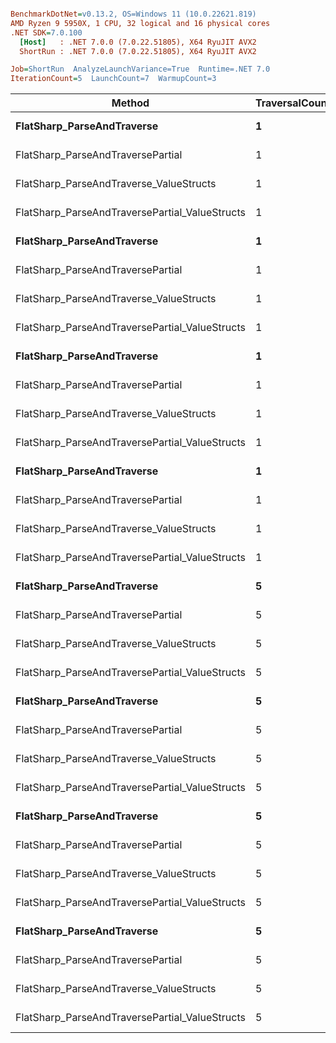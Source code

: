 ``` ini

BenchmarkDotNet=v0.13.2, OS=Windows 11 (10.0.22621.819)
AMD Ryzen 9 5950X, 1 CPU, 32 logical and 16 physical cores
.NET SDK=7.0.100
  [Host]   : .NET 7.0.0 (7.0.22.51805), X64 RyuJIT AVX2
  ShortRun : .NET 7.0.0 (7.0.22.51805), X64 RyuJIT AVX2

Job=ShortRun  AnalyzeLaunchVariance=True  Runtime=.NET 7.0  
IterationCount=5  LaunchCount=7  WarmupCount=3  

```
|                                         Method | TraversalCount | DeserializeOption | VectorLength |     Mean |     Error |    StdDev |      P25 |      P95 |   Gen0 |   Gen1 | Allocated |
|----------------------------------------------- |--------------- |------------------ |------------- |---------:|----------:|----------:|---------:|---------:|-------:|-------:|----------:|
|                     **FlatSharp_ParseAndTraverse** |              **1** |              **Lazy** |           **30** | **1.891 μs** | **0.0229 μs** | **0.0370 μs** | **1.865 μs** | **1.950 μs** | **0.4864** |      **-** |   **7.95 KB** |
|              FlatSharp_ParseAndTraversePartial |              1 |              Lazy |           30 | 1.471 μs | 0.0053 μs | 0.0083 μs | 1.466 μs | 1.482 μs | 0.4864 |      - |   7.95 KB |
|        FlatSharp_ParseAndTraverse_ValueStructs |              1 |              Lazy |           30 | 1.876 μs | 0.0127 μs | 0.0201 μs | 1.860 μs | 1.917 μs | 0.3719 |      - |   6.08 KB |
| FlatSharp_ParseAndTraversePartial_ValueStructs |              1 |              Lazy |           30 | 1.625 μs | 0.0037 μs | 0.0058 μs | 1.621 μs | 1.635 μs | 0.3719 |      - |   6.08 KB |
|                     **FlatSharp_ParseAndTraverse** |              **1** |       **Progressive** |           **30** | **2.437 μs** | **0.0374 μs** | **0.0593 μs** | **2.381 μs** | **2.506 μs** | **0.6218** | **0.0191** |  **10.19 KB** |
|              FlatSharp_ParseAndTraversePartial |              1 |       Progressive |           30 | 1.881 μs | 0.0200 μs | 0.0324 μs | 1.861 μs | 1.962 μs | 0.6218 | 0.0210 |  10.19 KB |
|        FlatSharp_ParseAndTraverse_ValueStructs |              1 |       Progressive |           30 | 2.310 μs | 0.0172 μs | 0.0268 μs | 2.283 μs | 2.354 μs | 0.4921 | 0.0114 |   8.08 KB |
| FlatSharp_ParseAndTraversePartial_ValueStructs |              1 |       Progressive |           30 | 1.998 μs | 0.0103 μs | 0.0166 μs | 1.987 μs | 2.022 μs | 0.4921 | 0.0114 |   8.08 KB |
|                     **FlatSharp_ParseAndTraverse** |              **1** |            **Greedy** |           **30** | **2.011 μs** | **0.0167 μs** | **0.0269 μs** | **1.995 μs** | **2.055 μs** | **0.5188** | **0.0153** |   **8.49 KB** |
|              FlatSharp_ParseAndTraversePartial |              1 |            Greedy |           30 | 1.851 μs | 0.0206 μs | 0.0339 μs | 1.825 μs | 1.917 μs | 0.5188 | 0.0153 |   8.49 KB |
|        FlatSharp_ParseAndTraverse_ValueStructs |              1 |            Greedy |           30 | 2.035 μs | 0.0126 μs | 0.0192 μs | 2.020 μs | 2.066 μs | 0.4616 | 0.0114 |   7.55 KB |
| FlatSharp_ParseAndTraversePartial_ValueStructs |              1 |            Greedy |           30 | 1.916 μs | 0.0140 μs | 0.0223 μs | 1.904 μs | 1.967 μs | 0.4616 | 0.0114 |   7.55 KB |
|                     **FlatSharp_ParseAndTraverse** |              **1** |     **GreedyMutable** |           **30** | **1.973 μs** | **0.0142 μs** | **0.0229 μs** | **1.951 μs** | **2.009 μs** | **0.5150** | **0.0153** |   **8.47 KB** |
|              FlatSharp_ParseAndTraversePartial |              1 |     GreedyMutable |           30 | 1.838 μs | 0.0208 μs | 0.0341 μs | 1.803 μs | 1.881 μs | 0.5169 | 0.0153 |   8.47 KB |
|        FlatSharp_ParseAndTraverse_ValueStructs |              1 |     GreedyMutable |           30 | 2.008 μs | 0.0112 μs | 0.0171 μs | 1.995 μs | 2.041 μs | 0.4578 | 0.0114 |   7.53 KB |
| FlatSharp_ParseAndTraversePartial_ValueStructs |              1 |     GreedyMutable |           30 | 1.876 μs | 0.0099 μs | 0.0154 μs | 1.866 μs | 1.901 μs | 0.4597 | 0.0114 |   7.53 KB |
|                     **FlatSharp_ParseAndTraverse** |              **5** |              **Lazy** |           **30** | **8.956 μs** | **0.0993 μs** | **0.1574 μs** | **8.864 μs** | **9.216 μs** | **2.4109** |      **-** |  **39.42 KB** |
|              FlatSharp_ParseAndTraversePartial |              5 |              Lazy |           30 | 7.099 μs | 0.0651 μs | 0.1052 μs | 7.045 μs | 7.263 μs | 2.4109 |      - |  39.42 KB |
|        FlatSharp_ParseAndTraverse_ValueStructs |              5 |              Lazy |           30 | 9.179 μs | 0.1292 μs | 0.2086 μs | 9.079 μs | 9.683 μs | 1.8311 |      - |  30.05 KB |
| FlatSharp_ParseAndTraversePartial_ValueStructs |              5 |              Lazy |           30 | 7.901 μs | 0.0429 μs | 0.0692 μs | 7.846 μs | 8.023 μs | 1.8311 |      - |  30.05 KB |
|                     **FlatSharp_ParseAndTraverse** |              **5** |       **Progressive** |           **30** | **4.581 μs** | **0.0637 μs** | **0.1028 μs** | **4.492 μs** | **4.744 μs** | **0.6180** | **0.0153** |  **10.19 KB** |
|              FlatSharp_ParseAndTraversePartial |              5 |       Progressive |           30 | 3.148 μs | 0.0321 μs | 0.0491 μs | 3.126 μs | 3.239 μs | 0.6218 | 0.0191 |  10.19 KB |
|        FlatSharp_ParseAndTraverse_ValueStructs |              5 |       Progressive |           30 | 4.145 μs | 0.0153 μs | 0.0246 μs | 4.126 μs | 4.179 μs | 0.4883 | 0.0076 |   8.08 KB |
| FlatSharp_ParseAndTraversePartial_ValueStructs |              5 |       Progressive |           30 | 3.300 μs | 0.0097 μs | 0.0154 μs | 3.290 μs | 3.326 μs | 0.4921 | 0.0114 |   8.08 KB |
|                     **FlatSharp_ParseAndTraverse** |              **5** |            **Greedy** |           **30** | **3.714 μs** | **0.0477 μs** | **0.0728 μs** | **3.644 μs** | **3.836 μs** | **0.5188** | **0.0153** |   **8.49 KB** |
|              FlatSharp_ParseAndTraversePartial |              5 |            Greedy |           30 | 2.838 μs | 0.0518 μs | 0.0852 μs | 2.774 μs | 2.956 μs | 0.5188 | 0.0153 |   8.49 KB |
|        FlatSharp_ParseAndTraverse_ValueStructs |              5 |            Greedy |           30 | 3.747 μs | 0.0184 μs | 0.0287 μs | 3.725 μs | 3.788 μs | 0.4616 | 0.0114 |   7.55 KB |
| FlatSharp_ParseAndTraversePartial_ValueStructs |              5 |            Greedy |           30 | 3.158 μs | 0.0196 μs | 0.0310 μs | 3.138 μs | 3.232 μs | 0.4616 | 0.0114 |   7.55 KB |
|                     **FlatSharp_ParseAndTraverse** |              **5** |     **GreedyMutable** |           **30** | **3.538 μs** | **0.0352 μs** | **0.0569 μs** | **3.498 μs** | **3.634 μs** | **0.5150** | **0.0153** |   **8.47 KB** |
|              FlatSharp_ParseAndTraversePartial |              5 |     GreedyMutable |           30 | 2.731 μs | 0.0357 μs | 0.0556 μs | 2.703 μs | 2.820 μs | 0.5150 | 0.0153 |   8.47 KB |
|        FlatSharp_ParseAndTraverse_ValueStructs |              5 |     GreedyMutable |           30 | 3.644 μs | 0.0104 μs | 0.0165 μs | 3.633 μs | 3.675 μs | 0.4578 | 0.0114 |   7.53 KB |
| FlatSharp_ParseAndTraversePartial_ValueStructs |              5 |     GreedyMutable |           30 | 3.030 μs | 0.0192 μs | 0.0304 μs | 3.008 μs | 3.098 μs | 0.4578 | 0.0114 |   7.53 KB |
